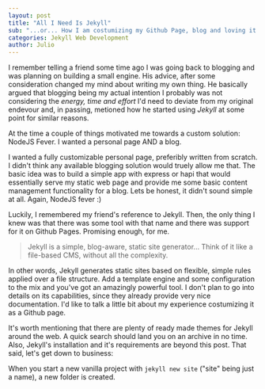 ```yaml
---
layout: post
title: "All I Need Is Jekyll"
sub: "...or... How I am costumizing my Github Page, blog and loving it."
categories: Jekyll Web Development
author: Julio
---
```


I remember telling a friend some time ago I was going back to blogging and was planning on building a small engine. His advice, after some consideration changed my mind about writing my own thing. He basically argued that blogging being my actual intention I probably was not considering the *energy, time and effort* I'd need to deviate from my original endevour and, in passing, metioned how he started using *Jekyll* at some point for similar reasons.
<!--excerpt-->

At the time a couple of things motivated me towards a custom solution: NodeJS Fever. I wanted a personal page AND a blog.

I wanted a fully customizable personal page, preferibly written from scratch. I didn't think any available blogging solution would truely allow me that. The basic idea was to build a simple app with express or hapi that would essentially serve my static web page and provide me some basic content management functionality for a blog. Lets be honest, it didn't sound simple at all. Again, NodeJS fever :)

Luckily, I remembered my friend's reference to Jekyll. Then, the only thing I knew was that there was some tool with that name and there was support for it on Github Pages. Promising enough, for me.

>Jekyll is a simple, blog-aware, static site generator... Think of it like a file-based CMS, without all the complexity.

In other words, Jekyll generates static sites based on flexible, simple rules applied over a file structure. Add a template engine and some configuration to the mix and you've got an amazingly powerful tool. I don't plan to go into details on its capabilities, since they already provide very nice documentation. I'd like to talk a little bit about my experience costumizing it as a Github page.
 
It's worth mentioning that there are plenty of ready made themes for Jekyll around the web. A quick search should land you on an archive in no time. Also, Jekyll's installation and it's requirements are beyond this post. That said, let's get down to business:

When you start a new vanilla project with `jekyll new site` ("site" being just a name), a new folder is created.